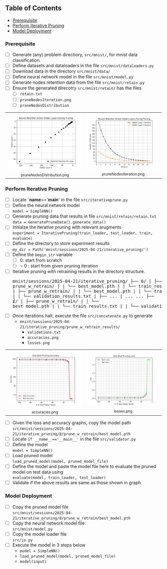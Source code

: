 

## Table of Contents
- [Prerequisite](#prerequisite)
- [Perform Iterative Pruning](#perform-iterative-pruning)
- [Model Deployment](#model-deployment)

### Prerequisite
  - [ ] Generate (any) problem directiory, `src/mnist/`, for mnist data classification.
  - [ ] Define datasets and dataloaders in the file `src/mnist/dataloaders.py`
  - [ ] Download data in the directory `src/mnist/data/`
  - [ ] Define neural network model in the file `src/mnist/model.py`
  - [ ] Generate nodes retention data from the file `src/mnist/retain.py`
  - [ ] Ensure the generated direcotry `src/mnist/retain/` has the files
      - [ ] `retain.txt`
      - [ ] `pruneNodesIteration.png`
      - [ ] `pruneNodesDistribution`
  <div align="center">
    <table>
      <tr>
        <td align="center"><img src="src/mnist/retain/pruneNodesDistribution.png" width="300"/><br>
            <div align="center"> <sub>pruneNodesDistribution.png</sub> </div> 
        </td>
        <td><img src="src/mnist/retain/pruneNodesIteration.png" width="300"/><br> 
            <div align="center"> <sub>pruneNodesIteration.png</sub> </div> 
        </td>
      </tr>
    </table>
  </div>

### Perform Iterative Pruning  
  - [ ] Locate `__name__=='__main__' in the file ```src/iterativeprune.py```
  - [ ] Define the neural network model
        <br> `model = SimpleNN()`
  - [ ] Generate pruning data that results in file `src/mnist/retain/retain.txt`
        <br> `data = GeneratePruneData().generate_data()`
  - [ ] Initialze the iterative pruning with relevant arugments
        <br> `experiment = IterativePruning(train_loader, test_loader, train, evaluate)`
  - [ ] Define the directory to store experiment results
        <br> `my_dir = Path('mnist/sessions/2025-04-21/iterative_pruning/')`
  - [ ] Define the `begin_itr` variable
      - [ ] 0: start from scratch
      - [ ] ¬ 0 : start from given pruning iteration
  - [ ] Iterative pruning with retraining results in the directory structure.
        <pre> 
        mnist/sessions/2025-04-21/iterative_pruning/
        ├── 0/
        |   ├── prune_w_retrain/
        |   |    └── best_model.pth
        |   |    └── train_results.txt
        ├── 1/
        |   ├── prune_w_retrain/
        |   |    └── best_model.pth
        |   |    └── train_results.txt
        |   |    └── validation_results.txt
        |   ├── ...
        |   ...
        ...
        ├── ***i***/
        |   ├── prune_w_retrain/
        |   |     └── best_model.pth
        |   |     └── train_results.txt
        |   |     └── validation_results.txt
        </pre>
  - [ ] Once iterations halt, execute the file ```src/concatenate.py``` to generate
      - ```mnist/sessions/2025-04-21/iterative_pruning/prune_w_retrain_results/```
          - ```validations.txt```
          - ```accuracies.png```
          - ```losses.png```
  <div align="center">
    <table>
      <tr>
        <td align="center"><img src="src/mnist/sessions/2025-04-21/iterative_pruning/prune_w_retrain_results/accuracies.png" width="300"/><br>
            <div align="center"> <sub>accuracies.png</sub> </div> 
        </td>
        <td><img src="src/mnist/sessions/2025-04-21/iterative_pruning/prune_w_retrain_results/losses.png" width="300"/><br> 
            <div align="center"> <sub>losses.png</sub> </div> 
        </td>
      </tr>
    </table>
  </div>
  
  - [ ] Given the loss and accuracy graphs, copy the model path
        <br> ```src/mnist/sessions/2025-04-21/iterative_pruning/8/prune_w_retrain/best_model.pth```
  - [ ] Locate ```if __name__=='__main__'``` in the file ```src/validator.py```
  - [ ] Define the model
        <br> ```model = SimpleNN()```
  - [ ] Load pruned model
        <br> ```load_pruned_model(model, pruned_model_file)```
  - [ ] Define the model and paste the model file here to evaluate the pruned model on test data using
        <br> ```evaluate(model, train_loader, test_loader)```
  - [ ] Validate if the above results are same as those shown in graph. 

### Model Deployment
  - [ ]  Copy the pruned model file
        <br> ```src/mnist/sessions/2025-04-21/iterative_pruning/8/prune_w_retrain/best_model.pth```
  - [ ]  Copy the neural network model file:
        <br> ```src/mnist/model.py```
  - [ ]  Copy the model loader file
        <br> ```src/io.py```
  - [ ]  Execute the model in 3 steps below
      -  ```model = SimpleNN()```
      -  ```load_pruned_model(model, pruned_model_file)```
      -  ```model(input)```
